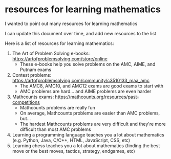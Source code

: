 # resources for learning mathematics

I wanted to point out many resources for learning mathematics

I can update this document over time, and add new resources to the list

Here is a list of resources for learning mathematics:

1. The Art of Problem Solving e-books: https://artofproblemsolving.com/store/online
    - These e-books help you solve problems on the AMC, AIME, and Putnam exams
2. Contest problems: https://artofproblemsolving.com/community/c3510133_maa_amc
    - The AMC8, AMC10, and AMC12 exams are good exams to start with
    - AMC problems are hard... and AIME problems are even harder
3. Mathcounts exams: https://mathcounts.org/resources/past-competitions
    - Mathcounts problems are really fun
    - On average, Mathcounts problems are easier than AMC problems, but...
    - The hardest Mathcounts problems are very difficult and they're more difficult than most AMC problems
4. Learning a programming language teaches you a lot about mathematics (e.g. Python, Java, C/C++, HTML, JavaScript, CSS, etc)
5. Learning chess teaches you a lot about mathematics (finding the best move or the best moves, tactics, strategy, endgames, etc)
